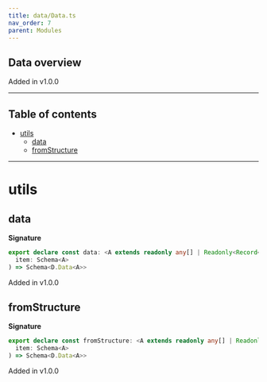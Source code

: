 ```yaml
---
title: data/Data.ts
nav_order: 7
parent: Modules
---
```


## Data overview

Added in v1.0.0

---

<h2 class="text-delta">Table of contents</h2>

- [utils](#utils)
  - [data](#data)
  - [fromStructure](#fromstructure)

---

# utils

## data

**Signature**

```ts
export declare const data: <A extends readonly any[] | Readonly<Record<string, any>>>(
  item: Schema<A>
) => Schema<D.Data<A>>
```

Added in v1.0.0

## fromStructure

**Signature**

```ts
export declare const fromStructure: <A extends readonly any[] | Readonly<Record<string, any>>>(
  item: Schema<A>
) => Schema<D.Data<A>>
```

Added in v1.0.0
